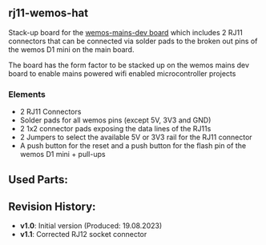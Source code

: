## rj11-wemos-hat
Stack-up board for the [wemos-mains-dev board](https://github.com/chof747/wemos-mains-dev) which includes 2 RJ11 connectors that can be connected via solder pads to the broken out pins of the wemos D1 mini on the main board.

The board has the form factor to be stacked up on the wemos mains dev board to enable mains powered wifi enabled 
microcontroller projects

### Elements

- 2 RJ11 Connectors
- Solder pads for all wemos pins (except 5V, 3V3 and GND)
- 2 1x2 connector pads exposing the data lines of the RJ11s
- 2 Jumpers to select the available 5V or 3V3 rail for the RJ11 connector
- A push button for the reset and a push button for the flash pin of the wemos D1 mini + pull-ups 
 
## Used Parts:

## Revision History:

- **v1.0**: Initial version (Produced: 19.08.2023)
- **v1.1**: Corrected RJ12 socket connector 
